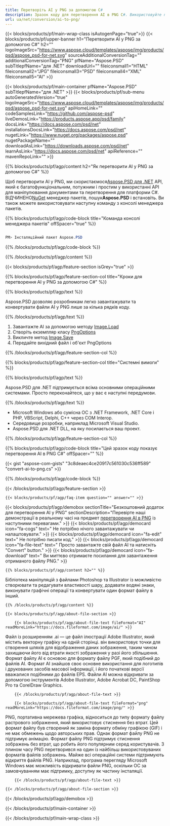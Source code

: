 ```yaml
---
title: Перетворіть AI у PNG за допомогою C#
description: Зразок коду для перетворення AI в PNG C#. Використовуйте приклад коду API для пакетного перетворення файлів AI в PNG у VB.NET, Asp.NET або будь-якому додатку на основі .NET.
url: ua/net/conversion/ai-to-png/
---
```


{{< blocks/products/pf/main-wrap-class isAutogenPage="true">}}
{{< blocks/products/pf/upper-banner h1="Перетворити AI у PNG за допомогою C#" h2="" logoImageSrc="https://www.aspose.cloud/templates/aspose/img/products/psd/aspose_psd-for-net.svg" sourceAdditionalConversionTag="" additionalConversionTag="PNG" pfName="Aspose.PSD" subTitlepfName="для .NET" downloadUrl="" fileiconsmall1="HTML" fileiconsmall2="JPG" fileiconsmall3="PSD" fileiconsmall4="XML" fileiconsmall5="AI" >}}

{{< blocks/products/pf/main-container pfName="Aspose.PSD" subTitlepfName="для .NET" >}}
{{< blocks/products/pf/sub-menu autoGeneratedVersion="true" logoImageSrc="https://www.aspose.cloud/templates/aspose/img/products/psd/aspose_psd-for-net.svg" apiHomeLink="" codeSamplesLink="https://github.com/aspose-psd" liveDemosLink="https://products.aspose.app/psd/family" docsLink="https://docs.aspose.com/psd/net" installationsDocsLink="https://docs.aspose.com/psd/net" nugetLink="https://www.nuget.org/packages/aspose.psd" nugetPackageName="" downloadAsLink="https://downloads.aspose.com/psd/net" learnAsLink="https://docs.aspose.com/psd/net" apiReference="" mavenRepoLink="" >}}

{{% blocks/products/pf/agp/content h2="Як перетворити AI у PNG за допомогою C#" %}}

Щоб перетворити AI у PNG, ми скористаємося<a href="/psd/{{< lang-code >}}net">Aspose.PSD для .NET</a> API, який є багатофункціональним, потужним і простим у використанні API для маніпулювання документами та перетворення для платформи C#. ВІДЧИНЕНО<a href="https://www.nuget.org/packages/aspose.psd">NuGet</a> менеджер пакетів, пошук<b>Aspose.PSD</b> і встановіть. Ви також можете використовувати наступну команду з консолі менеджера пакетів.

{{% blocks/products/pf/agp/code-block title="Команда консолі менеджера пакетів" offSpacer="true" %}}

```cs

PM> Інсталяційний пакет Aspose.PSD

```

{{% /blocks/products/pf/agp/code-block %}}

{{% /blocks/products/pf/agp/content %}}

{{< blocks/products/pf/agp/feature-section isGrey="true" >}}

{{% blocks/products/pf/agp/feature-section-col title="Кроки для перетворення AI у PNG за допомогою C#" %}}

{{% blocks/products/pf/agp/text %}}

 Aspose.PSD дозволяє розробникам легко завантажувати та конвертувати файли AI у PNG лише за кілька рядків коду.

{{% /blocks/products/pf/agp/text %}}

1. Завантажте AI за допомогою методу [Image.Load](https://apireference.aspose.com/psd/net/aspose.psd/image/methods/load/index)
1. Створіть екземпляр класу [PngOptions](https://apireference.aspose.com/psd/net/aspose.psd.imageoptions/PngOptions)
1. Викличте метод [Image.Save](https://apireference.aspose.com/psd/net/aspose.psd/image/methods/save/index)
1. Передайте вихідний файл і об'єкт PngOptions

{{% /blocks/products/pf/agp/feature-section-col %}}

{{% blocks/products/pf/agp/feature-section-col title="Системні вимоги" %}}

{{% blocks/products/pf/agp/text %}}

 Aspose.PSD для .NET підтримується всіма основними операційними системами. Просто переконайтеся, що у вас є наступні передумови.

{{% /blocks/products/pf/agp/text %}}

- Microsoft Windows або сумісна ОС з .NET Framework, .NET Core і PHP, VBScript, Delphi, C++ через COM Interop.
- Середовище розробки, наприклад Microsoft Visual Studio.
- Aspose.PSD для .NET DLL, на яку посилається ваш проект.

{{% /blocks/products/pf/agp/feature-section-col %}}

{{% blocks/products/pf/agp/code-block title="Цей зразок коду показує перетворення AI в PNG C#" offSpacer="" %}}

{{< gist "aspose-com-gists" "3c8deaec4ce20917c561030c536ff589" "convert-ai-to-png.cs" >}}

{{% /blocks/products/pf/agp/code-block %}}

{{< /blocks/products/pf/agp/feature-section >}}

    {{< blocks/products/pf/agp/faq-item question="" answer="" >}}
 

<!-- aboutfile Starts -->

{{< blocks/products/pf/agp/demobox sectionTitle="Безкоштовний додаток для перетворення AI у PNG" sectionDescription="Перевірте наші демонстрації в реальному часі на предмет [перетворення AI в PNG](https://products.aspose.app/psd/conversion/ai-to-png) із наступними перевагами." >}}
        {{< blocks/products/pf/agp/democard icon="fa-cogs" text=" Не потрібно нічого завантажувати чи налаштовувати." >}}
        {{< blocks/products/pf/agp/democard icon="fa-edit" text=" Не потрібно писати код." >}}
        {{< blocks/products/pf/agp/democard icon="fa-file-text" text=" Просто завантажте свій файл AI та натисніть \"Convert\" button." >}}
        {{< blocks/products/pf/agp/democard icon="fa-download" text=" Ви миттєво отримаєте посилання для завантаження отриманого файлу PNG." >}}

    {{% blocks/products/pf/agp/content h2="" %}}

Бібліотека маніпуляцій з файлами Photoshop та Illustrator із можливістю створювати та редагувати властивості шару, додавати водяні знаки, виконувати графічні операції та конвертувати один формат файлу в інший.



    {{% /blocks/products/pf/agp/content %}}

    {{< blocks/products/pf/agp/about-file-section >}}

        {{< blocks/products/pf/agp/about-file-text fileFormat="AI" readMoreLink="https://docs.fileformat.com/image/ai/" >}}
Файл із розширенням .ai — це файл ілюстрації Adobe Illustrator, який містить векторну графіку на одній сторінці. він використовує точки для створення шляхів для відображення даних зображення, таким чином захищаючи його від втрати якості зображення у разі його збільшення. Формат файлу AI є основою для формату файлу PGF, який подібний до файлів AI. Формат AI знайшов своє основне використання для логотипів і друкованих засобів масової інформації, і його початкові версії вважалися подібними до файлів EPS. Файли AI можна відкривати за допомогою інструментів Adobe Illustrator, Adobe Acrobat DC, PaintShop Pro та CorelDraw Graphics.

        {{< /blocks/products/pf/agp/about-file-text >}}

        {{< blocks/products/pf/agp/about-file-text fileFormat="png" readMoreLink="https://docs.fileformat.com/image/png/" >}}
PNG, портативна мережева графіка, відноситься до типу формату файлу растрового зображення, який використовує стиснення без втрат. Цей формат файлу був створений як заміна формату обміну графікою (GIF) і не має обмежень щодо авторських прав. Однак формат файлу PNG не підтримує анімацію. Формат файлу PNG підтримує стиснення зображень без втрат, що робить його популярним серед користувачів. З плином часу PNG перетворився на один із найбільш використовуваних форматів файлів зображень. Майже всі операційні системи підтримують відкриття файлів PNG. Наприклад, програма перегляду Microsoft Windows має можливість відкривати файли PNG, оскільки ОС за замовчуванням має підтримку, доступну як частину інсталяції.

        {{< /blocks/products/pf/agp/about-file-text >}}

    {{< /blocks/products/pf/agp/about-file-section >}}

{{< /blocks/products/pf/agp/demobox >}}

<!-- aboutfile Ends -->



{{< /blocks/products/pf/main-container >}}
    
{{< /blocks/products/pf/main-wrap-class >}}
